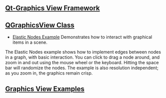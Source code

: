 ## [Qt-Graphics View Framework](https://doc.qt.io/qt-5/graphicsview.html)
## [QGraphicsView Class](https://doc.qt.io/qt-5/qgraphicsview.html)
- [Elastic Nodes Example](https://doc.qt.io/qt-5/qtwidgets-graphicsview-elasticnodes-example.html)
Demonstrates how to interact with graphical items in a scene.

The Elastic Nodes example shows how to implement edges between nodes in a graph, with basic interaction. You can click to drag a node around, and zoom in and out using the mouse wheel or the keyboard. Hitting the space bar will randomize the nodes. The example is also resolution independent; as you zoom in, the graphics remain crisp.

## [Graphics View Examples](http://man.hubwiz.com/docset/Qt_5.docset/Contents/Resources/Documents/doc.qt.io/qt-5/examples-graphicsview.html)

